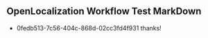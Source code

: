 ## OpenLocalization Workflow Test MarkDown
* 0fedb513-7c56-404c-868d-02cc3fd4f931 thanks!

<!--HONumber=Jul16_HO3-->


